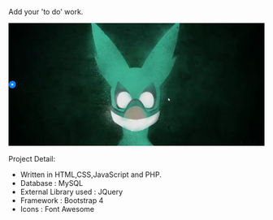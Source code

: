 
Add your 'to do' work.

![](screenshot/todo-gif.gif)


Project Detail:
- Written in HTML,CSS,JavaScript and PHP.
- Database : MySQL 
- External Library used : JQuery
- Framework : Bootstrap 4
- Icons : Font Awesome

